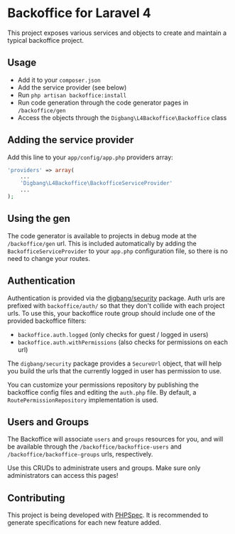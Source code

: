 Backoffice for Laravel 4
========================

This project exposes various services and objects to create and maintain a typical backoffice project.

## Usage
* Add it to your `composer.json`
* Add the service provider (see below)
* Run `php artisan backoffice:install`
* Run code generation through the code generator pages in `/backoffice/gen`
* Access the objects through the `Digbang\L4Backoffice\Backoffice` class

## Adding the service provider
Add this line to your `app/config/app.php` providers array:

```php
'providers' => array(
	...
	'Digbang\L4Backoffice\BackofficeServiceProvider'
	...
);
```

## Using the gen
The code generator is available to projects in debug mode at the `/backoffice/gen` url.
This is included automatically by adding the `BackofficeServiceProvider` to your `app.php`
configuration file, so there is no need to change your routes.

## Authentication
Authentication is provided via the [digbang/security](http://git.digbang.com/digbang/security) package.
Auth urls are prefixed with `backoffice/auth/` so that they don't collide with each project urls.
To use this, your backoffice route group should include one of the provided backoffice filters:

* `backoffice.auth.logged` (only checks for guest / logged in users)
* `backoffice.auth.withPermissions` (also checks for permissions on each url)

The `digbang/security` package provides a `SecureUrl` object, that will help you build the urls that the
currently logged in user has permission to use.

You can customize your permissions repository by publishing the backoffice config files and editing the `auth.php`
file. By default, a `RoutePermissionRepository` implementation is used.

## Users and Groups
The Backoffice will associate `users` and `groups` resources for you, and will be available through the
`/backoffice/backoffice-users` and `/backoffice/backoffice-groups` urls, respectively.

Use this CRUDs to administrate users and groups. Make sure only administrators can access this pages!

## Contributing
This project is being developed with [PHPSpec](http://phpspec.net).
It is recommended to generate specifications for each new feature added.